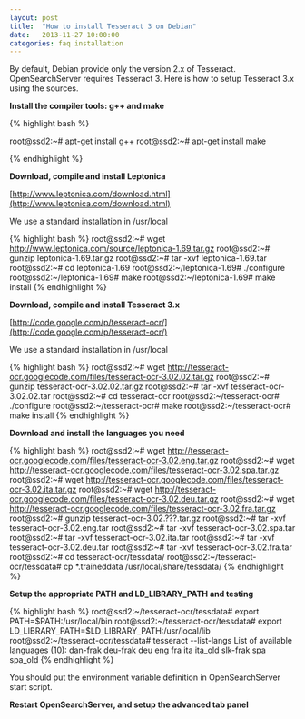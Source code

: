 ```yaml
---
layout: post
title:  "How to install Tesseract 3 on Debian"
date:   2013-11-27 10:00:00
categories: faq installation
---
```


By default, Debian provide only the version 2.x of Tesseract. OpenSearchServer requires Tesseract 3. Here is how to setup Tesseract 3.x using the sources.

**Install the compiler tools: g++ and make**

{% highlight bash %}
  
root@ssd2:~# apt-get install g++
root@ssd2:~# apt-get install make
  
{% endhighlight %}

**Download, compile and install Leptonica**

[http://www.leptonica.com/download.html](http://www.leptonica.com/download.html)

We use a standard installation in /usr/local

{% highlight bash %}
root@ssd2:~# wget http://www.leptonica.com/source/leptonica-1.69.tar.gz
root@ssd2:~# gunzip leptonica-1.69.tar.gz
root@ssd2:~# tar -xvf leptonica-1.69.tar
root@ssd2:~# cd leptonica-1.69
root@ssd2:~/leptonica-1.69# ./configure
root@ssd2:~/leptonica-1.69# make
root@ssd2:~/leptonica-1.69# make install
{% endhighlight %}

**Download, compile and install Tesseract 3.x**

[http://code.google.com/p/tesseract-ocr/](http://code.google.com/p/tesseract-ocr/)

We use a standard installation in /usr/local

{% highlight bash %}
root@ssd2:~# wget http://tesseract-ocr.googlecode.com/files/tesseract-ocr-3.02.02.tar.gz
root@ssd2:~# gunzip tesseract-ocr-3.02.02.tar.gz
root@ssd2:~# tar -xvf tesseract-ocr-3.02.02.tar
root@ssd2:~# cd tesseract-ocr
root@ssd2:~/tesseract-ocr# ./configure
root@ssd2:~/tesseract-ocr# make
root@ssd2:~/tesseract-ocr# make install
{% endhighlight %}

**Download and install the languages you need**

{% highlight bash %}
root@ssd2:~# wget http://tesseract-ocr.googlecode.com/files/tesseract-ocr-3.02.eng.tar.gz
root@ssd2:~# wget http://tesseract-ocr.googlecode.com/files/tesseract-ocr-3.02.spa.tar.gz
root@ssd2:~# wget http://tesseract-ocr.googlecode.com/files/tesseract-ocr-3.02.ita.tar.gz
root@ssd2:~# wget http://tesseract-ocr.googlecode.com/files/tesseract-ocr-3.02.deu.tar.gz
root@ssd2:~# wget http://tesseract-ocr.googlecode.com/files/tesseract-ocr-3.02.fra.tar.gz
root@ssd2:~# gunzip tesseract-ocr-3.02.???.tar.gz
root@ssd2:~# tar -xvf tesseract-ocr-3.02.eng.tar
root@ssd2:~# tar -xvf tesseract-ocr-3.02.spa.tar
root@ssd2:~# tar -xvf tesseract-ocr-3.02.ita.tar
root@ssd2:~# tar -xvf tesseract-ocr-3.02.deu.tar
root@ssd2:~# tar -xvf tesseract-ocr-3.02.fra.tar
root@ssd2:~# cd tesseract-ocr/tessdata/
root@ssd2:~/tesseract-ocr/tessdata# cp *.traineddata /usr/local/share/tessdata/
{% endhighlight %}

**Setup the appropriate PATH and LD_LIBRARY_PATH and testing**

{% highlight bash %}
root@ssd2:~/tesseract-ocr/tessdata# export PATH=$PATH:/usr/local/bin
root@ssd2:~/tesseract-ocr/tessdata# export LD_LIBRARY_PATH=$LD_LIBRARY_PATH:/usr/local/lib
root@ssd2:~/tesseract-ocr/tessdata# tesseract --list-langs
List of available languages (10):
dan-frak
deu-frak
deu
eng
fra
ita
ita_old
slk-frak
spa
spa_old
{% endhighlight %}

You should put the environment variable definition in OpenSearchServer start script.

**Restart OpenSearchServer, and setup the advanced tab panel**